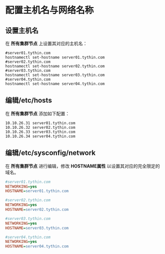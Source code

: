 配置主机名与网络名称
================================================================================
## 设置主机名
在 **所有集群节点** 上设置其对应的主机名：
```shell
#server01.tythin.com
hostnamectl set-hostname server01.tythin.com
#server02.tythin.com
hostnamectl set-hostname server02.tythin.com
#server03.tythin.com
hostnamectl set-hostname server03.tythin.com
#server04.tythin.com
hostnamectl set-hostname server04.tythin.com
```

## 编辑/etc/hosts
在 **所有集群节点** 添加如下配置：
```shell
10.10.26.31 server01.tythin.com
10.10.26.32 server02.tythin.com
10.10.26.33 server03.tythin.com
10.10.26.34 server04.tythin.com
```

## 编辑/etc/sysconfig/network
在 **所有集群节点** 进行编辑，修改 **HOSTNAME属性** 以设置其对应的完全限定的域名。
```ini
#server01.tythin.com
NETWORKING=yes
HOSTNAME=server01.tythin.com

#server02.tythin.com
NETWORKING=yes
HOSTNAME=server02.tythin.com

#server03.tythin.com
NETWORKING=yes
HOSTNAME=server03.tythin.com

#server04.tythin.com
NETWORKING=yes
HOSTNAME=server04.tythin.com
```
